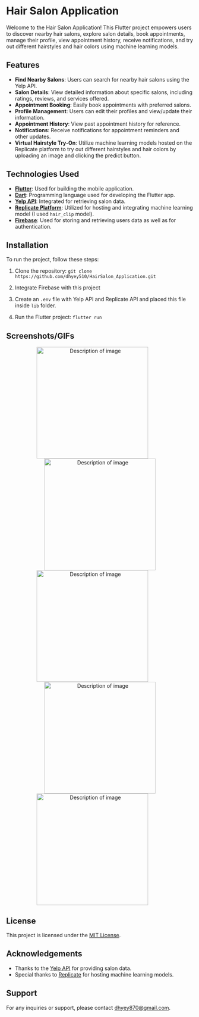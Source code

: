 # Hair Salon Application

Welcome to the Hair Salon Application! This Flutter project empowers users to discover nearby hair salons, explore salon details, book appointments, manage their profile, view appointment history, receive notifications, and try out different hairstyles and hair colors using machine learning models.

## Features

- **Find Nearby Salons**: Users can search for nearby hair salons using the Yelp API.
- **Salon Details**: View detailed information about specific salons, including ratings, reviews, and services offered.
- **Appointment Booking**: Easily book appointments with preferred salons.
- **Profile Management**: Users can edit their profiles and view/update their information.
- **Appointment History**: View past appointment history for reference.
- **Notifications**: Receive notifications for appointment reminders and other updates.
- **Virtual Hairstyle Try-On**: Utilize machine learning models hosted on the Replicate platform to try out different hairstyles and hair colors by uploading an image and clicking the predict button.

## Technologies Used

- **[Flutter](https://flutter.dev/)**: Used for building the mobile application.
- **[Dart](https://dart.dev/)**: Programming language used for developing the Flutter app.
- **[Yelp API](https://www.yelp.com/developers)**: Integrated for retrieving salon data.
- **[Replicate Platform](https://replicate.ai/)**: Utilized for hosting and integrating machine learning model (I used `hair_clip` model).
- **[Firebase](https://firebase.google.com/)**: Used for storing and retrieving users data as well as for authentication.

## Installation

To run the project, follow these steps:

1. Clone the repository:
`git clone https://github.com/dhyey510/HairSalon_Application.git`

2. Integrate Firebase with this project

3. Create an `.env` file with Yelp API and Replicate API and placed this file inside `lib` folder.

4. Run the Flutter project:
`flutter run`

## Screenshots/GIFs

<div align="center">
<img src="screenshots/HomeScreen.png" alt="Description of image" width="300" style="margin-right: 40px">        <img src="screenshots/SalonDetail.png" alt="Description of image" width="300">
</div>
 
<div align="center">
<img src="screenshots/Confirmation.png" alt="Description of image" width="300" style="margin-right: 40px">     <img src="screenshots/History.png" alt="Description of image" width="300">      <img src="screenshots/StyleScreen.png" alt="Description of image" width="300" style="margin-right: 40px">
</div>


## License

This project is licensed under the [MIT License](LICENSE).

## Acknowledgements

- Thanks to the [Yelp API](https://www.yelp.com/developers) for providing salon data.
- Special thanks to [Replicate](https://replicate.ai/) for hosting machine learning models.

## Support

For any inquiries or support, please contact [dhyey870@gmail.com](mailto:dhyey870@gmail.com).
